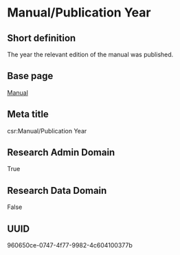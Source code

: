 # Manual/Publication Year
## Short definition
The year the relevant edition of the manual was published.
## Base page
[Manual](../../Objects/Manual.md)
## Meta title
csr:Manual/Publication Year
## Research Admin Domain
True
## Research Data Domain
False
## UUID
960650ce-0747-4f77-9982-4c604100377b
